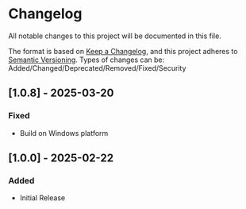 # Changelog

All notable changes to this project will be documented in this file.

The format is based on [Keep a Changelog](https://keepachangelog.com/en/1.0.0/),
and this project adheres to [Semantic Versioning](https://semver.org/spec/v2.0.0.html).
Types of changes can be: Added/Changed/Deprecated/Removed/Fixed/Security

## [1.0.8] - 2025-03-20

### Fixed

- Build on Windows platform

## [1.0.0] - 2025-02-22

### Added

- Initial Release
